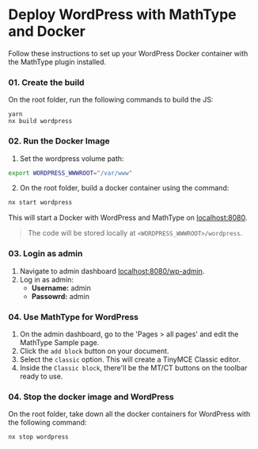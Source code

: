 # Deploy WordPress with MathType and Docker

Follow these instructions to set up your WordPress Docker container with the MathType plugin installed.

### 01. Create the build

On the root folder, run the following commands to build the JS:

```
yarn
nx build wordpress
```

### 02. Run the Docker Image

1. Set the wordpress volume path:

```bash
export WORDPRESS_WWWROOT="/var/www"
```

2. On the root folder, build a docker container using the command:

```sh
nx start wordpress
```

This will start a Docker with WordPress and MathType on [localhost:8080](http://localhost:8080/).

> The code will be stored locally at `<WORDPRESS_WWWROOT>/wordpress`.

### 03. Login as admin

1. Navigate to admin dashboard [localhost:8080/wp-admin](http://localhost:8080/wp-admin).
2. Log in as admin:
   - **Username:** admin
   - **Passowrd:** admin

### 04. Use MathType for WordPress

1. On the admin dashboard, go to the 'Pages > all pages' and edit the MathType Sample page.
2. Click the `add block` button on your document.
3. Select the `classic` option. This will create a TinyMCE Classic editor.
4. Inside the `Classic block`, there'll be the MT/CT buttons on the toolbar ready to use.

### 04. Stop the docker image and WordPress

On the root folder, take down all the docker containers for WordPress with the following command:

```sh
nx stop wordpress
```
